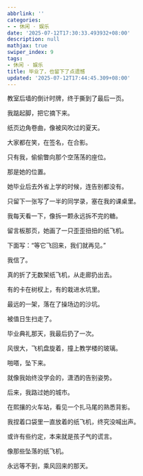 ```yaml
---
abbrlink: ''
categories:
- - 休闲 · 娱乐
date: '2025-07-12T17:30:33.493932+08:00'
description: null
mathjax: true
swiper_index: 9
tags:
- 休闲 · 娱乐
title: 毕业了，也留下了点遗憾
updated: '2025-07-12T17:44:45.309+08:00'
---
```

教室后墙的倒计时牌，终于撕到了最后一页。

我踮起脚，把它摘下来。

纸页边角卷曲，像被风吹过的夏天。

大家都在笑，在签名，在合影。

只有我，偷偷瞥向那个空荡荡的座位。

那是她的位置。

她毕业后去外省上学的时候，连告别都没有。

只留下一张写了一半的同学录，塞在我的课桌里。

我每天看一下，像拆一颗永远拆不完的糖。

留言板那页，她画了一只歪歪扭扭的纸飞机。

下面写：“等它飞回来，我们就再见。”

我信了。

真的折了无数架纸飞机，从走廊扔出去。

有的卡在树杈上，有的栽进水坑里。

最远的一架，落在了操场边的沙坑。

被值日生扫走了。

毕业典礼那天，我最后扔了一次。

风很大，飞机盘旋着，撞上教学楼的玻璃。

啪嗒，坠下来。

就像我始终没学会的，潇洒的告别姿势。

后来，我路过她的城市。

在熙攘的火车站，看见一个扎马尾的熟悉背影。

我捏着口袋里一直放着的纸飞机，终究没喊出声。

或许有些约定，本来就是孩子气的谎言。

像那些坠落的纸飞机。

永远等不到，乘风回来的那天。
